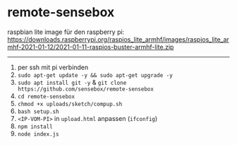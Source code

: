 # remote-sensebox

raspbian lite image für den raspberry pi: https://downloads.raspberrypi.org/raspios_lite_armhf/images/raspios_lite_armhf-2021-01-12/2021-01-11-raspios-buster-armhf-lite.zip

---

1. per ssh mit pi verbinden
2. `sudo apt-get update -y && sudo apt-get upgrade -y`
3. `sudo apt install git -y` & `git clone https://github.com/sensebox/remote-sensebox`
4. `cd remote-sensebox`
5. `chmod +x uploads/sketch/compup.sh `
6. `bash setup.sh`
7. `<IP-VOM-PI>` in `upload.html` anpassen (`ifconfig`)
8. `npm install`
9. `node index.js`
